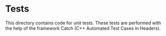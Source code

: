 # Tests

This directory contains code for unit tests. These tests are performed with the
help of the framework Catch (C++ Automated Test Cases in Headers).
